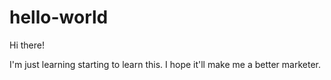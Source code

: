 # hello-world


Hi there! 

I'm just learning starting to learn this. I hope it'll make me a better marketer. 

